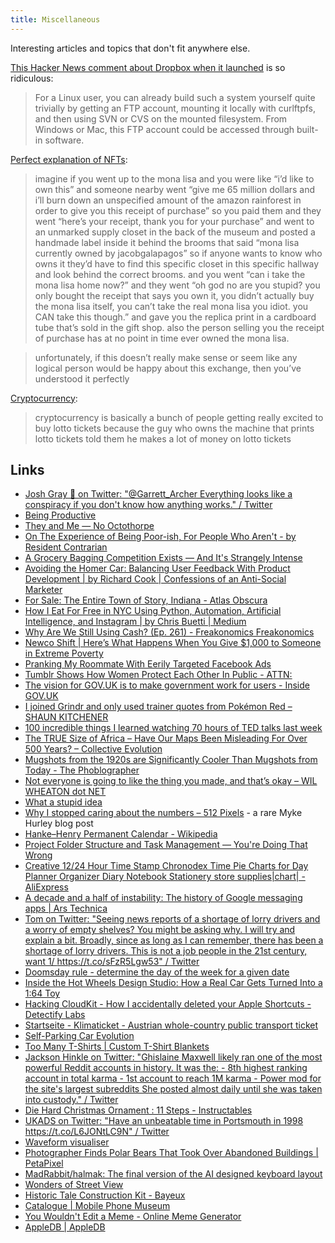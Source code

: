 ```yaml
---
title: Miscellaneous
---
```


Interesting articles and topics that don't fit anywhere else.

[This Hacker News comment about Dropbox when it launched](https://news.ycombinator.com/item?id=9224) is so ridiculous:

> For a Linux user, you can already build such a system yourself quite trivially by getting an FTP account, mounting it locally with curlftpfs, and then using SVN or CVS on the mounted filesystem. From Windows or Mac, this FTP account could be accessed through built-in software.

[Perfect explanation of NFTs](https://queersamus.tumblr.com/post/649552477605249025):

> imagine if you went up to the mona lisa and you were like “i’d like to own this” and someone nearby went “give me 65 million dollars and i’ll burn down an unspecified amount of the amazon rainforest in order to give you this receipt of purchase” so you paid them and they went “here’s your receipt, thank you for your purchase” and went to an unmarked supply closet in the back of the museum and posted a handmade label inside it behind the brooms that said “mona lisa currently owned by jacobgalapagos” so if anyone wants to know who owns it they’d have to find this specific closet in this specific hallway and look behind the correct brooms. and you went “can i take the mona lisa home now?” and they went “oh god no are you stupid? you only bought the receipt that says you own it, you didn’t actually buy the mona lisa itself, you can’t take the real mona lisa you idiot. you CAN take this though.” and gave you the replica print in a cardboard tube that’s sold in the gift shop. also the person selling you the receipt of purchase has at no point in time ever owned the mona lisa.

> unfortunately, if this doesn’t really make sense or seem like any logical person would be happy about this exchange, then you’ve understood it perfectly
> 
> 
[Cryptocurrency](https://twitter.com/SaddestRobots/status/1511711771211571201):

> cryptocurrency is basically a bunch of people getting really excited to buy lotto tickets because the guy who owns the machine that prints lotto tickets told them he makes a lot of money on lotto tickets

## Links

- [Josh Gray 🌵 on Twitter: "@Garrett_Archer Everything looks like a conspiracy if you don't know how anything works." / Twitter](https://twitter.com/jpgftw/status/1433810574366838788)
- [Being Productive](https://www.firesofmay.com/productivity-tips-tricks-tools/)
- [They and Me — No Octothorpe](https://www.nooctothorpe.com/blog/2021/7/14/they-and-me)
- [On The Experience of Being Poor-ish, For People Who Aren't - by Resident Contrarian](https://residentcontrarian.substack.com/p/on-the-experience-of-being-poor-ish)
- [A Grocery Bagging Competition Exists — And It's Strangely Intense](https://www.delish.com/food/a19436412/grocery-bagger-competition-video/)
- [Avoiding the Homer Car: Balancing User Feedback With Product Development | by Richard Cook | Confessions of an Anti-Social Marketer](https://medium.com/confessions-of-an-anti-social-marketer/avoiding-the-homer-car-balancing-user-feedback-with-product-development-b8e924e7d583)
- [For Sale: The Entire Town of Story, Indiana - Atlas Obscura](https://www.atlasobscura.com/articles/story-indiana-for-sale)
- [How I Eat For Free in NYC Using Python, Automation, Artificial Intelligence, and Instagram | by Chris Buetti | Medium](https://medium.com/@chrisbuetti/how-i-eat-for-free-in-nyc-using-python-automation-artificial-intelligence-and-instagram-a5ed8a1e2a10)
- [Why Are We Still Using Cash? (Ep. 261) - Freakonomics Freakonomics](https://freakonomics.com/podcast/still-using-cash/)
- [Newco Shift | Here’s What Happens When You Give $1,000 to Someone in Extreme Poverty](https://shift.newco.co/2016/09/16/Heres-What-Happens-When-You-Give--1000-to-Someone-in-Extreme-Poverty/)
- [Pranking My Roommate With Eerily Targeted Facebook Ads](http://ghostinfluence.com/the-ultimate-retaliation-pranking-my-roommate-with-targeted-facebook-ads/)
- [Tumblr Shows How Women Protect Each Other In Public - ATTN:](https://archive.attn.com/stories/8398/tumblr-posts-show-how-women-protect-each-other-in-public)
- [The vision for GOV.UK is to make government work for users - Inside GOV.UK](https://insidegovuk.blog.gov.uk/2016/03/09/the-vision-for-gov-uk-is-to-make-government-work-for-users/)
- [I joined Grindr and only used trainer quotes from Pokémon Red – SHAUN KITCHENER](https://shaunkitchener.com/2015/10/14/i-joined-grindr-and-only-used-trainer-quotes-from-pokemon-red/)
- [100 incredible things I learned watching 70 hours of TED talks last week](https://alifeofproductivity.com/100-incredible-things-learned-watching-ted-talks/)
- [The TRUE Size of Africa – Have Our Maps Been Misleading For Over 500 Years? – Collective Evolution](https://www.collective-evolution.com/2013/07/01/the-true-size-of-africa-have-our-maps-been-misleading-for-over-500-years/)
- [Mugshots from the 1920s are Significantly Cooler Than Mugshots from Today - The Phoblographer](https://www.thephoblographer.com/2013/08/19/mugshots-from-the-1920s-are-significantly-cooler-than-mugshots-from-today/)
- [Not everyone is going to like the thing you made, and that’s okay – WIL WHEATON dot NET](http://wilwheaton.net/2013/12/not-everyone-is-going-to-like-the-thing-you-made-and-thats-okay/)
- [What a stupid idea](https://dcurt.is/what-a-stupid-idea)
- [Why I stopped caring about the numbers – 512 Pixels](https://512pixels.net/2013/04/greater-than/) - a rare Myke Hurley blog post
- [Hanke–Henry Permanent Calendar - Wikipedia](https://en.wikipedia.org/wiki/Hanke%E2%80%93Henry_Permanent_Calendar)
- [Project Folder Structure and Task Management — You're Doing That Wrong](https://doingthatwrong.com/home/foldersandtasks)
- [Creative 12/24 Hour Time Stamp Chronodex Time Pie Charts for Day Planner Organizer Diary Notebook Stationery store supplies|chart| - AliExpress](https://www.aliexpress.com/item/32691429037.html)
- [A decade and a half of instability: The history of Google messaging apps | Ars Technica](https://arstechnica.com/gadgets/2021/08/a-decade-and-a-half-of-instability-the-history-of-google-messaging-apps/)
- [Tom on Twitter: "Seeing news reports of a shortage of lorry drivers and a worry of empty shelves? You might be asking why. I will try and explain a bit. Broadly, since as long as I can remember, there has been a shortage of lorry drivers. This is not a job people in the 21st century, want 1/ https://t.co/sFzR5Lgw53" / Twitter](https://twitter.com/thelorryist/status/1409887566753566730)
- [Doomsday rule - determine the day of the week for a given date](https://en.wikipedia.org/wiki/Doomsday_rule)
- [Inside the Hot Wheels Design Studio: How a Real Car Gets Turned Into a 1:64 Toy](https://www.thedrive.com/news/42183/inside-the-hot-wheels-design-studio-how-a-real-car-gets-turned-into-a-164-toy)
- [Hacking CloudKit - How I accidentally deleted your Apple Shortcuts - Detectify Labs](https://labs.detectify.com/2021/09/13/hacking-cloudkit-how-i-accidentally-deleted-your-apple-shortcuts/)
- [Startseite - Klimaticket - Austrian whole-country public transport ticket](https://www.klimaticket.at/en/)
- [Self-Parking Car Evolution](https://trekhleb.dev/self-parking-car-evolution/)
- [Too Many T-Shirts | Custom T-Shirt Blankets](https://toomanytshirts.co.uk/)
- [Jackson Hinkle on Twitter: "Ghislaine Maxwell likely ran one of the most powerful Reddit accounts in history. It was the: - 8th highest ranking account in total karma - 1st account to reach 1M karma - Power mod for the site's largest subreddits She posted almost daily until she was taken into custody." / Twitter](https://twitter.com/jacksonhinklle/status/1469085948784758785)
- [Die Hard Christmas Ornament : 11 Steps - Instructables](https://www.instructables.com/Die-Hard-Christmas-Ornament/)
- [UKADS on Twitter: "Have an unbeatable time in Portsmouth in 1998 https://t.co/L6JONtLC9N" / Twitter](https://twitter.com/ukads3/status/1456924374116745218)
- [Waveform visualiser](https://jbt.io/waveform/)
- [Photographer Finds Polar Bears That Took Over Abandoned Buildings | PetaPixel](https://petapixel.com/2022/01/13/photographer-finds-polar-bears-that-took-over-abandoned-buildings/)
- [MadRabbit/halmak: The final version of the AI designed keyboard layout](https://github.com/MadRabbit/halmak)
- [Wonders of Street View](https://neal.fun/wonders-of-street-view/)
- [Historic Tale Construction Kit - Bayeux](https://htck.github.io/bayeux/#!/)
- [Catalogue | Mobile Phone Museum](https://www.mobilephonemuseum.com/catalogue/)
- [You Wouldn't Edit a Meme - Online Meme Generator](https://youwouldntsteala.website/editor.html)
- [AppleDB | AppleDB](https://appledb.dev/)